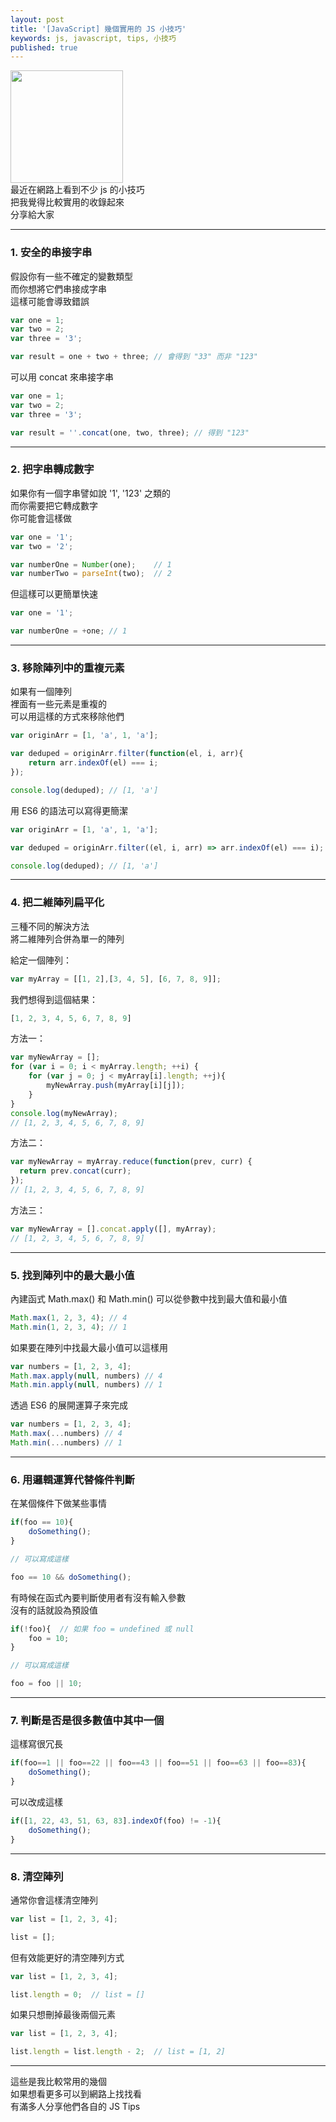 ```yaml
---
layout: post
title: '[JavaScript] 幾個實用的 JS 小技巧'
keywords: js, javascript, tips, 小技巧
published: true
---
```


<img src="http://photos4.meetupstatic.com/photos/event/5/7/d/3/highres_436702483.jpeg" height="180">

<br>
最近在網路上看到不少 js 的小技巧<br>
把我覺得比較實用的收錄起來<br>
分享給大家<br>

---

### 1. 安全的串接字串
假設你有一些不確定的變數類型<br>
而你想將它們串接成字串<br>
這樣可能會導致錯誤<br>

```js
var one = 1;
var two = 2;
var three = '3';

var result = one + two + three; // 會得到 "33" 而非 "123"
```

可以用 concat 來串接字串

```js
var one = 1;
var two = 2;
var three = '3';

var result = ''.concat(one, two, three); // 得到 "123"
```

---

### 2. 把字串轉成數字
如果你有一個字串譬如說 '1', '123' 之類的<br>
而你需要把它轉成數字<br>
你可能會這樣做<br>

```js
var one = '1';
var two = '2';

var numberOne = Number(one);    // 1
var numberTwo = parseInt(two);  // 2
```

但這樣可以更簡單快速<br>

```js
var one = '1';

var numberOne = +one; // 1
```

---

### 3. 移除陣列中的重複元素
如果有一個陣列<br>
裡面有一些元素是重複的<br>
可以用這樣的方式來移除他們<br>

```js
var originArr = [1, 'a', 1, 'a'];

var deduped = originArr.filter(function(el, i, arr){
    return arr.indexOf(el) === i;
});

console.log(deduped); // [1, 'a']
```

用 ES6 的語法可以寫得更簡潔<br>

```js
var originArr = [1, 'a', 1, 'a'];

var deduped = originArr.filter((el, i, arr) => arr.indexOf(el) === i);

console.log(deduped); // [1, 'a']
```

---

### 4. 把二維陣列扁平化
三種不同的解決方法<br>
將二維陣列合併為單一的陣列<br>

給定一個陣列：<br>

```js
var myArray = [[1, 2],[3, 4, 5], [6, 7, 8, 9]];
```

我們想得到這個結果：<br>

```js
[1, 2, 3, 4, 5, 6, 7, 8, 9]
```

方法一：

```js
var myNewArray = [];
for (var i = 0; i < myArray.length; ++i) {
    for (var j = 0; j < myArray[i].length; ++j){
        myNewArray.push(myArray[i][j]);
    }
}
console.log(myNewArray);
// [1, 2, 3, 4, 5, 6, 7, 8, 9]
```

方法二：

```js
var myNewArray = myArray.reduce(function(prev, curr) {
  return prev.concat(curr);
});
// [1, 2, 3, 4, 5, 6, 7, 8, 9]
```

方法三：

```js
var myNewArray = [].concat.apply([], myArray);
// [1, 2, 3, 4, 5, 6, 7, 8, 9]
```

---

### 5. 找到陣列中的最大最小值

內建函式 Math.max() 和 Math.min() 可以從參數中找到最大值和最小值<br>

```js
Math.max(1, 2, 3, 4); // 4
Math.min(1, 2, 3, 4); // 1
```

如果要在陣列中找最大最小值可以這樣用<br>

```js
var numbers = [1, 2, 3, 4];
Math.max.apply(null, numbers) // 4
Math.min.apply(null, numbers) // 1
```

透過 ES6 的展開運算子來完成

```js
var numbers = [1, 2, 3, 4];
Math.max(...numbers) // 4
Math.min(...numbers) // 1
```

---

### 6. 用邏輯運算代替條件判斷

在某個條件下做某些事情<br>

```js
if(foo == 10){
    doSomething();
}

// 可以寫成這樣

foo == 10 && doSomething();
```

有時候在函式內要判斷使用者有沒有輸入參數<br>
沒有的話就設為預設值<br>

```js
if(!foo){  // 如果 foo = undefined 或 null
    foo = 10;
}

// 可以寫成這樣

foo = foo || 10;
```

---

### 7. 判斷是否是很多數值中其中一個

這樣寫很冗長<br>

```js
if(foo==1 || foo==22 || foo==43 || foo==51 || foo==63 || foo==83){
    doSomething();
}
```

可以改成這樣<br>

```js
if([1, 22, 43, 51, 63, 83].indexOf(foo) != -1){
    doSomething();
}
```

---

### 8. 清空陣列

通常你會這樣清空陣列<br>

```js
var list = [1, 2, 3, 4];

list = [];
```

但有效能更好的清空陣列方式<br>

```js
var list = [1, 2, 3, 4];

list.length = 0;  // list = []
```

如果只想刪掉最後兩個元素<br>

```js
var list = [1, 2, 3, 4];

list.length = list.length - 2;  // list = [1, 2]
```

---

這些是我比較常用的幾個<br>
如果想看更多可以到網路上找找看<br>
有滿多人分享他們各自的 JS Tips<br>


